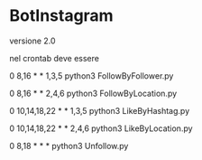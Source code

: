 # BotInstagram
versione 2.0

nel crontab deve essere


  0 8,16 * * 1,3,5 python3 FollowByFollower.py

  0 8,16 * * 2,4,6 python3 FollowByLocation.py

  0 10,14,18,22 * * 1,3,5 python3 LikeByHashtag.py

  0 10,14,18,22 * * 2,4,6 python3 LikeByLocation.py
 
  0 8,18 * * * python3 Unfollow.py
